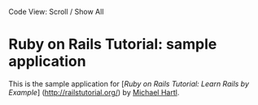 Code View: Scroll / Show All

# Ruby on Rails Tutorial: sample application

This is the sample application for 
[*Ruby on Rails Tutorial: Learn Rails by Example*]
(http://railstutorial.org/)
by [Michael Hartl](http://michaeilhartl.com/).
